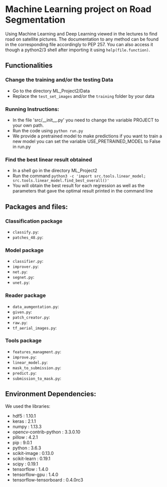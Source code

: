 # Machine Learning project on Road Segmentation

Using Machine Learning and Deep Learning viewed in the lectures to find road on satellite pictures.
The documentation to any method can be found in the corresponding file accordingly to PEP 257.
You can also access it though a python2/3 shell after importing it using `help(file.function)`.

## Functionalities

### Change the training and/or the testing Data
- Go to the directory ML_Project2/Data
- Replace the `test_set_images` and/or the `training` folder by your data

### Running Instructions:
- In the file 'src/\_\_init\_\_.py' you need to change the variable PROJECT to your own path.
- Run the code using `python run.py`
- We provide a pretrained model to make predictions if you want to train a new model you can set the variable USE_PRETRAINED_MODEL to False in run.py

### Find the best linear result obtained
- In a shell go in the directory ML_Project2
- Run the command `python3 -c 'import src.tools.linear_model; src.tools.linear_model.find_best_overall()'`
- You will obtain the best result for each regression as well as the parameters that gave the optimal result printed in the command line

## Packages and files:

### Classification package
- `classify.py`:
- `patches_48.py`:

### Model package
- `classifier.py`:
- `improver.py`:
- `net.py`:
- `segnet.py`:
- `unet.py`:

### Reader package
- `data_aumgentation.py`:
- `given.py`:
- `patch_creator.py`:
- `raw.py`:
- `tf_aerial_images.py`:

### Tools package
- `features_managment.py`:
- `improve.py`:
- `linear_model.py`:
- `mask_to_submission.py`:
- `predict.py`:
- `submission_to_mask.py`:


## Environment Dependencies:

We used the libraries:
- hdf5 : 1.10.1
- keras : 2.1.1
- numpy : 1.13.3
- opencv-contrib-python : 3.3.0.10
- pillow : 4.2.1
- pip : 9.0.1
- python : 3.6.3
- scikit-image : 0.13.0
- scikit-learn : 0.19.1
- scipy : 0.19.1
- tensorflow : 1.4.0
- tensorflow-gpu : 1.4.0
- tensorflow-tensorboard : 0.4.0rc3

